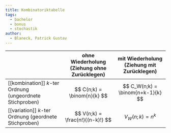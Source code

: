 ```yaml
---
title: Kombinatoriktabelle
tags: 
  - bachelor
  - bonus
  - stochastik
author:
  - Blaneck, Patrick Gustav
---
```


|                                                           | ohne Wiederholung (Ziehung ohne Zurücklegen) | mit Wiederholung (Ziehung mit Zurücklegen) |
| --------------------------------------------------------- | -------------------------------------------- | ------------------------------------------ |
| [[kombination]] $k$-ter Ordnung (ungeordnete Stichproben) | $$ C(n;k) = \binom{n}{k} $$                  | $$ C_W(n;k) = \binom{n+k-1}{k} $$          |
| [[variation]] $k$-ter Ordnung (geordnete Stichproben)     | $$ V(n;k) = \frac{n!}{(n-k)!} $$             | $$ V_W(n;k) = n^k $$                       |
